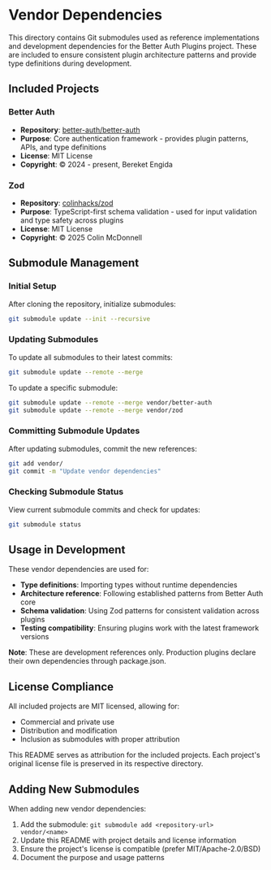 # Vendor Dependencies

This directory contains Git submodules used as reference implementations and development dependencies for the Better Auth Plugins project. These are included to ensure consistent plugin architecture patterns and provide type definitions during development.

## Included Projects

### Better Auth

- **Repository**: [better-auth/better-auth](https://github.com/better-auth/better-auth)
- **Purpose**: Core authentication framework - provides plugin patterns, APIs, and type definitions
- **License**: MIT License
- **Copyright**: © 2024 - present, Bereket Engida

### Zod

- **Repository**: [colinhacks/zod](https://github.com/colinhacks/zod)
- **Purpose**: TypeScript-first schema validation - used for input validation and type safety across plugins
- **License**: MIT License
- **Copyright**: © 2025 Colin McDonnell

## Submodule Management

### Initial Setup

After cloning the repository, initialize submodules:

```bash
git submodule update --init --recursive
```

### Updating Submodules

To update all submodules to their latest commits:

```bash
git submodule update --remote --merge
```

To update a specific submodule:

```bash
git submodule update --remote --merge vendor/better-auth
git submodule update --remote --merge vendor/zod
```

### Committing Submodule Updates

After updating submodules, commit the new references:

```bash
git add vendor/
git commit -m "Update vendor dependencies"
```

### Checking Submodule Status

View current submodule commits and check for updates:

```bash
git submodule status
```

## Usage in Development

These vendor dependencies are used for:

- **Type definitions**: Importing types without runtime dependencies
- **Architecture reference**: Following established patterns from Better Auth core
- **Schema validation**: Using Zod patterns for consistent validation across plugins
- **Testing compatibility**: Ensuring plugins work with the latest framework versions

**Note**: These are development references only. Production plugins declare their own dependencies through package.json.

## License Compliance

All included projects are MIT licensed, allowing for:

- Commercial and private use
- Distribution and modification
- Inclusion as submodules with proper attribution

This README serves as attribution for the included projects. Each project's original license file is preserved in its respective directory.

## Adding New Submodules

When adding new vendor dependencies:

1. Add the submodule: `git submodule add <repository-url> vendor/<name>`
2. Update this README with project details and license information
3. Ensure the project's license is compatible (prefer MIT/Apache-2.0/BSD)
4. Document the purpose and usage patterns
